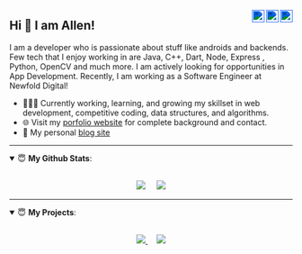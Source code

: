 <a href="https://twitter.com/itsmeallenbenny" target="_blank" rel="nofollow"><img style="filter: invert(82%) sepia(21%) saturate(5055%) hue-rotate(204deg) brightness(98%) contrast(105%);" align="right" alt="Allen's Twitter" width="22px" src="https://cdn.jsdelivr.net/npm/simple-icons@v3/icons/twitter.svg" /></a><a href="https://www.linkedin.com/in/allen-benny" target="_blank" rel="nofollow"><img style="filter: invert(82%) sepia(21%) saturate(5055%) hue-rotate(204deg) brightness(98%) contrast(105%);" align="right" alt="Allen's Linkdein" width="22px" src="https://cdn.jsdelivr.net/npm/simple-icons@v3/icons/linkedin.svg" /></a><a href="https://www.hackerrank.com/allen_officially" target="_blank" rel="nofollow"><img style="filter: invert(82%) sepia(21%) saturate(5055%) hue-rotate(204deg) brightness(98%) contrast(105%);" align="right" alt="Allen's HackerRank" width="22px" src="https://cdn.jsdelivr.net/npm/simple-icons@v3/icons/hackerrank.svg"/></a>
## Hi 👋 I am Allen! 
I am a developer who is passionate about stuff like androids and backends. Few tech that I enjoy working in are Java, C++, Dart, Node, Express , Python, OpenCV and much more. I am actively looking for opportunities in App Development. Recently, I am working as a Software Engineer at Newfold Digital!
- 👨🏽‍💻 Currently working, learning, and growing my skillset in web development, competitive coding, data structures, and algorithms.
- 🌐 Visit my [porfolio website](https://materilio-allen.firebaseapp.com) for complete background and contact.
- 👋 My personal [blog site](https://iamallenbenny.blogspot.com/)

---
<details open>
 <summary> 😇 <b>My Github Stats</b>: </summary>
<br>
 <p align = "center">
  <img src = "https://github-readme-stats.vercel.app/api/top-langs/?username=officiallygod&langs_count=4&hide=css&theme=radical">
  &nbsp;&nbsp;&nbsp;
  <img src = "https://github-readme-stats.vercel.app/api?username=officiallygod&show_icons=true&theme=radical&line_height=27">
</p>
</details>

---
<details open>
 <summary> 😇 <b>My Projects</b>: </summary>
 <br>
 <p align = "center">
  <a href="https://github.com/officiallygod/sender">
   <img src = "https://github-readme-stats.vercel.app/api/pin/?username=officiallygod&repo=sender&theme=radical">
  </a>
  &nbsp;&nbsp;&nbsp;
  <a href="https://github.com/officiallygod/watchit">
   <img src = "https://github-readme-stats.vercel.app/api/pin/?username=officiallygod&repo=watchit&theme=radical">
  </a>
</p>
</details>

